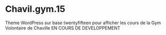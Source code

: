 # Chavil.gym.15
Theme WordPress sur base twentyfifteen pour afficher les cours de la Gym Volontaire de Chaville
EN COURS DE DEVELOPPEMENT

